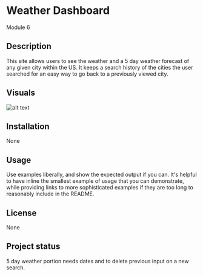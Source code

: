 # Weather Dashboard
Module 6

## Description
This site allows users to see the weather and a 5 day weather forecast of any given city within the US. It keeps a search history of the cities the user searched for an easy way to go back to a previously viewed city.

## Visuals
![alt text](http://url/to/sc-weather.png)

## Installation
None

## Usage
Use examples liberally, and show the expected output if you can. It's helpful to have inline the smallest example of usage that you can demonstrate, while providing links to more sophisticated examples if they are too long to reasonably include in the README.

## License
None

## Project status
5 day weather portion needs dates and to delete previous input on a new search. 